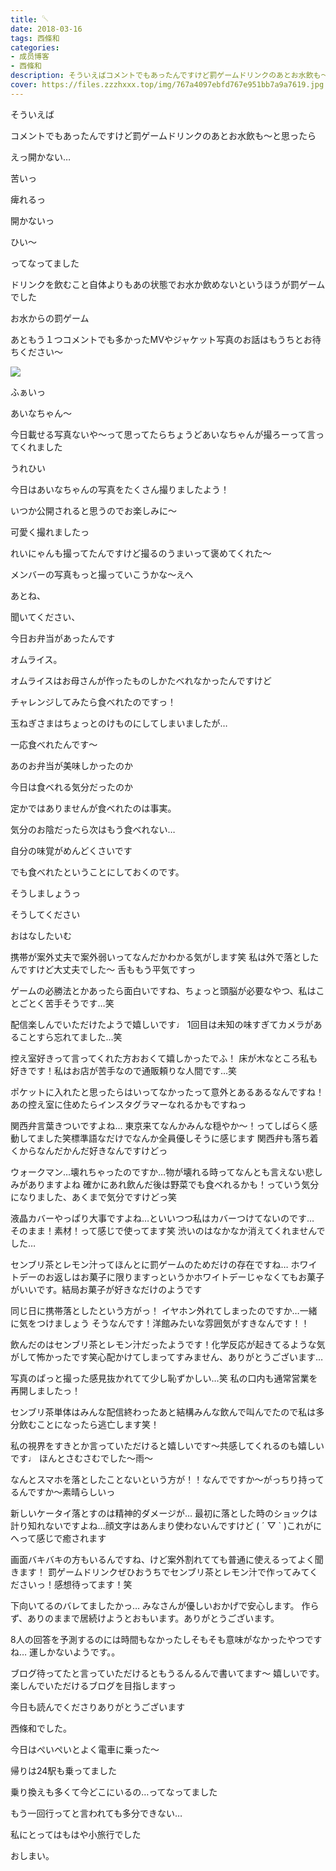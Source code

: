 ```yaml
---
title: 𓌈
date: 2018-03-16
tags: 西條和
categories: 
- 成员博客
- 西條和
description: そういえばコメントでもあったんですけど罰ゲームドリンクのあとお水飲も〜と思ったらえっ開かない…苦いっ痺れるっ開かな...
cover: https://files.zzzhxxx.top/img/767a4097ebfd767e951bb7a9a7619.jpg 
---
```










そういえば







コメントでもあったんですけど罰ゲームドリンクのあとお水飲も〜と思ったら







えっ開かない…






苦いっ



痺れるっ






開かないっ







ひい〜







ってなってました









ドリンクを飲むこと自体よりもあの状態でお水か飲めないというほうが罰ゲームでした








お水からの罰ゲーム













あともう１つコメントでも多かったMVやジャケット写真のお話はもうちとお待ちください〜











![](https://files.zzzhxxx.top/img/767a4097ebfd767e951bb7a9a7619.jpg)





ふぁいっ





あいなちゃん〜










今日載せる写真ないや〜って思ってたらちょうどあいなちゃんが撮ろーって言ってくれました





うれひい









今日はあいなちゃんの写真をたくさん撮りましたよう！








いつか公開されると思うのでお楽しみに〜






可愛く撮れましたっ








れいにゃんも撮ってたんですけど撮るのうまいって褒めてくれた〜







メンバーの写真もっと撮っていこうかな〜えへ









あとね、





聞いてください、






今日お弁当があったんです





オムライス。







オムライスはお母さんが作ったものしかたべれなかったんですけど








チャレンジしてみたら食べれたのですっ！









玉ねぎさまはちょっとのけものにしてしまいましたが…






一応食べれたんです〜








あのお弁当が美味しかったのか






今日は食べれる気分だったのか








定かではありませんが食べれたのは事実。







気分のお陰だったら次はもう食べれない…










自分の味覚がめんどくさいです









でも食べれたということにしておくのです。





そうしましょうっ




そうしてください 











おはなしたいむ





携帯が案外丈夫で案外弱いってなんだかわかる気がします笑
私は外で落としたんですけど大丈夫でした〜
舌ももう平気ですっ





ゲームの必勝法とかあったら面白いですね、ちょっと頭脳が必要なやつ、私はことごとく苦手そうです…笑




配信楽しんでいただけたようで嬉しいです♩
1回目は未知の味すぎてカメラがあることすら忘れてました…笑






控え室好きって言ってくれた方おおくて嬉しかったでふ！
床が木なところ私も好きです！私はお店が苦手なので通販頼りな人間です…笑







ポケットに入れたと思ったらはいってなかったって意外とあるあるなんですね！
あの控え室に住めたらインスタグラマーなれるかもですねっ





関西弁言葉きついですよね…
東京来てなんかみんな穏やか〜！ってしばらく感動してました笑標準語なだけでなんか全員優しそうに感じます
関西弁も落ち着くからなんだかんだ好きなんですけどっ







ウォークマン…壊れちゃったのですか…物が壊れる時ってなんとも言えない悲しみがありますよね
確かにあれ飲んだ後は野菜でも食べれるかも！っていう気分になりました、あくまで気分ですけどっ笑






液晶カバーやっぱり大事ですよね…といいつつ私はカバーつけてないのです…
そのまま！素材！って感じで使ってます笑
渋いのはなかなか消えてくれませんでした…







センブリ茶とレモン汁ってほんとに罰ゲームのためだけの存在ですね…
ホワイトデーのお返しはお菓子に限りますっというかホワイトデーじゃなくてもお菓子がいいです。結局お菓子が好きなだけのようです





同じ日に携帯落としたという方がっ！
イヤホン外れてしまったのですか…一緒に気をつけましょう
そうなんです！洋館みたいな雰囲気がすきなんです！！







飲んだのはセンブリ茶とレモン汁だったようです！化学反応が起きてるような気がして怖かったです笑心配かけてしまってすみません、ありがとうございます…





写真のぱっと撮った感見抜かれてて少し恥ずかしい…笑
私の口内も通常営業を再開しましたっ！







センブリ茶単体はみんな配信終わったあと結構みんな飲んで叫んでたので私は多分飲むことになったら逃亡します笑！








私の視界をすきとか言っていただけると嬉しいです〜共感してくれるのも嬉しいです♩
ほんとさむさむでした〜雨〜







なんとスマホを落としたことないという方が！！なんでですか〜がっちり持ってるんですか〜素晴らしいっ







新しいケータイ落とすのは精神的ダメージが…
最初に落とした時のショックは計り知れないですよね…顔文字はあんまり使わないんですけど
( ´ ▽ ` )これがにへって感じで癒されます






画面バキバキの方もいるんですね、けど案外割れてても普通に使えるってよく聞きます！
罰ゲームドリンクぜひおうちでセンブリ茶とレモン汁で作ってみてくださいっ！感想待ってます！笑




下向いてるのバレてましたかっ…
みなさんが優しいおかげで安心します。
作らず、ありのままで居続けようとおもいます。ありがとうございます。






8人の回答を予測するのには時間もなかったしそもそも意味がなかったやつですね…
運しかないようです。。






ブログ待ってたと言っていただけるともうるんるんで書いてます〜
嬉しいです。
楽しんでいただけるブログを目指しますっ








今日も読んでくださりありがとうございます






西條和でした。







今日はぺいぺいとよく電車に乗った〜







帰りは24駅も乗ってました






乗り換えも多くて今どこにいるの…ってなってました





もう一回行ってと言われても多分できない…








私にとってはもはや小旅行でした













おしまい。


